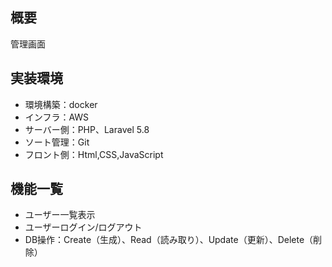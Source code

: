 
## 概要
管理画面

## 実装環境
- 環境構築：docker
- インフラ：AWS
- サーバー側：PHP、Laravel 5.8
- ソート管理：Git
- フロント側：Html,CSS,JavaScript

## 機能一覧
- ユーザー一覧表示
- ユーザーログイン/ログアウト
- DB操作：Create（生成）、Read（読み取り）、Update（更新）、Delete（削除）

